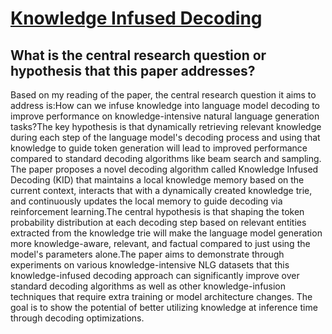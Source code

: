 # [Knowledge Infused Decoding](https://arxiv.org/abs/2204.03084v1)

## What is the central research question or hypothesis that this paper addresses?

Based on my reading of the paper, the central research question it aims to address is:How can we infuse knowledge into language model decoding to improve performance on knowledge-intensive natural language generation tasks?The key hypothesis is that dynamically retrieving relevant knowledge during each step of the language model's decoding process and using that knowledge to guide token generation will lead to improved performance compared to standard decoding algorithms like beam search and sampling. The paper proposes a novel decoding algorithm called Knowledge Infused Decoding (KID) that maintains a local knowledge memory based on the current context, interacts that with a dynamically created knowledge trie, and continuously updates the local memory to guide decoding via reinforcement learning.The central hypothesis is that shaping the token probability distribution at each decoding step based on relevant entities extracted from the knowledge trie will make the language model generation more knowledge-aware, relevant, and factual compared to just using the model's parameters alone.The paper aims to demonstrate through experiments on various knowledge-intensive NLG datasets that this knowledge-infused decoding approach can significantly improve over standard decoding algorithms as well as other knowledge-infusion techniques that require extra training or model architecture changes. The goal is to show the potential of better utilizing knowledge at inference time through decoding optimizations.
